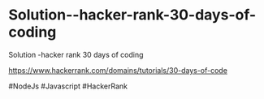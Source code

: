 # Solution--hacker-rank-30-days-of-coding
Solution -hacker rank 30 days of coding


https://www.hackerrank.com/domains/tutorials/30-days-of-code

#NodeJs #Javascript #HackerRank
